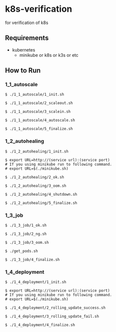 # k8s-verification
for verification of k8s

## Requirements
- kubernetes 
  - minikube or k8s or k3s or etc

## How to Run
### 1_1_autoscale

```
$ ./1_1_autoscale/1_init.sh 

$ ./1_1_autoscale/2_scaleout.sh 

$ ./1_1_autoscale/3_scalein.sh

$ ./1_1_autoscale/4_autoscale.sh

$ ./1_1_autoscale/5_finalize.sh 

```

### 1_2_autohealing

```
$ ./1_2_autohealing/1_init.sh

$ export URL=http://(service url):(service port)
# If you using minikube run to following command.
# export URL=$(./minikube.sh)

$ ./1_2_autohealing/2_ok.sh 

$ ./1_2_autohealing/3_oom.sh 

$ ./1_2_autohealing/4_shutdown.sh

$ ./1_2_autohealing/5_finalize.sh 

```

### 1_3_job

```
$ ./1_3_job/1_ok.sh 

$ ./1_3_job/2_ng.sh

$ ./1_3_job/3_oom.sh

$ ./get_pods.sh

$ ./1_3_job/4_finalize.sh 

```

### 1_4_deployment

```
$ ./1_4_deployment/1_init.sh 

$ export URL=http://(service url):(service port)
# If you using minikube run to following command.
# export URL=$(./minikube.sh)

$ ./1_4_deployment/2_rolling_update_success.sh 

$ ./1_4_deployment/3_rolling_update_fail.sh

$ ./1_4_deployment/4_finalize.sh 

```
